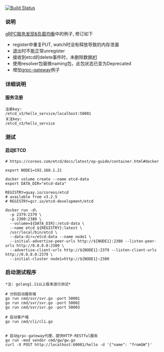 
[![Build Status](https://travis-ci.org/wwcd/grpc-lb.svg?branch=master)](https://travis-ci.org/wwcd/grpc-lb)

### 说明

[gRPC服务发现&负载均衡](https://segmentfault.com/a/1190000008672912)中的例子, 修订如下
- register中重复PUT, watch时没有释放导致的内存泄漏
- 退出时不能正常unregister
- 接收到etcd的delete事件时，未删除数据[#1](https://github.com/wwcd/grpc-lb/issues/1)
- 使用resolver包替换naming包，此包状态已变为Deprecated
- 增加[grpc-gateway](https://github.com/grpc-ecosystem/grpc-gateway)例子

### 详细说明
#### 服务注册
```shell script
注册key:
/etcd_v3/hello_service/localhost:50001
关注key:
/etcd_v3/hello_service
```


### 测试
#### 启动ETCD

	# https://coreos.com/etcd/docs/latest/op-guide/container.html#docker

	export NODE1=192.168.1.21

	docker volume create --name etcd-data
	export DATA_DIR="etcd-data"

	REGISTRY=quay.io/coreos/etcd
	# available from v3.2.5
	# REGISTRY=gcr.io/etcd-development/etcd

	docker run -d\
	  -p 2379:2379 \
	  -p 2380:2380 \
	  --volume=${DATA_DIR}:/etcd-data \
	  --name etcd ${REGISTRY}:latest \
	  /usr/local/bin/etcd \
	  --data-dir=/etcd-data --name node1 \
	  --initial-advertise-peer-urls http://${NODE1}:2380 --listen-peer-urls http://0.0.0.0:2380 \
	  --advertise-client-urls http://${NODE1}:2379 --listen-client-urls http://0.0.0.0:2379 \
	  --initial-cluster node1=http://${NODE1}:2380

### 启动测试程序

    *注: golang1.11以上版本进行测试*

    # 分别启动服务端
    go run cmd/svr/svr.go -port 50001
    go run cmd/svr/svr.go -port 50002
    go run cmd/svr/svr.go -port 50003

    # 启动客户端
    go run cmd/cli/cli.go


    # 启动grpc-gateway代理，提供HTTP-RESTful服务
    go run -mod vendor cmd/gw/gw.go
    curl -X POST http://localhost:60001/hello -d '{"name": "fromGW"}'
